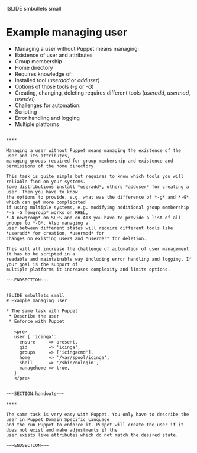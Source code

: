 !SLIDE smbullets small
# Example managing user

* Managing a user without Puppet means managing:
 * Existence of user and attributes
 * Group membership
 * Home directory 
* Requires knowledge of:
 * Installed tool (*useradd* or *adduser*)
 * Options of those tools (*-g* or *-G*)
 * Creating, changing, deleting requires different tools (*useradd*, *usermod*, *userdel*)
* Challenges for automation:
 * Scripting
 * Error handling and logging
 * Multiple platforms

~~~SECTION:handouts~~~

****

Managing a user without Puppet means managing the existence of the user and its attributes,
managing groups required for group membership and existence and permissions of the home directory.

This task is quite simple but requires to know which tools you will reliable find on your systems.
Some distributions install *useradd*, others *adduser* for creating a user. Then you have to know
the options to provide, e.g. what was the difference of *-g* and *-G*, which can get more complicated
if using multiple systems, e.g. modifying additional group membership *-a -G newgroup* works on RHEL,
*-A newgroup* on SLES and on AIX you have to provide a list of all groups to *-G*. Also managing a
user between different states will require different tools like *useradd* for creation, *usermod* for
changes on existing users and *userder* for deletion.

This will all increase the challenge of automation of user management. It has to be scripted in a
readable and maintainable way including error handling and logging. If your goal is the support of
multiple platforms it increases complexity and limits options.

~~~ENDSECTION~~~


!SLIDE smbullets small
# Example managing user

* The same task with Puppet
 * Describe the user
 * Enforce with Puppet

   <pre>
   user { 'icinga':
     ensure     => present,
     gid        => 'icinga',
     groups     => ['icingacmd'],
     home       => '/var/spool/icinga',
     shell      => '/sbin/nologin',
     managehome => true,
   }
   </pre>


~~~SECTION:handouts~~~

****

The same task is very easy with Puppet. You only have to describe the user in Puppet Domain Specific Language
and the run Puppet to enforce it. Puppet will create the user if it does not exist and make adjustments if the
user exists like attributes which do not match the desired state.

~~~ENDSECTION~~~
